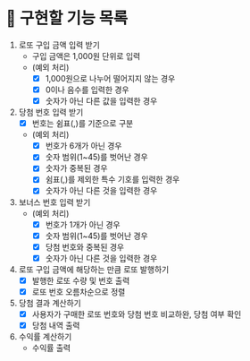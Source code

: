# 🚀 구현할 기능 목록
1. 로또 구입 금액 입력 받기
   - 구입 금액은 1,000원 단위로 입력
   - (예외 처리)
     - [X] 1,000원으로 나누어 떨어지지 않는 경우
     - [X] 0이나 음수를 입력한 경우
     - [X] 숫자가 아닌 다른 값을 입력한 경우
2. 당첨 번호 입력 받기
   - [X] 번호는 쉼표(,)를 기준으로 구분
   - (예외 처리) 
     - [X] 번호가 6개가 아닌 경우
     - [X] 숫자 범위(1~45)를 벗어난 경우
     - [X] 숫자가 중복된 경우
     - [X] 쉼표(,)를 제외한 특수 기호를 입력한 경우
     - [X] 숫자가 아닌 다른 것을 입력한 경우
3. 보너스 번호 입력 받기
   - (예외 처리)
     - [X] 번호가 1개가 아닌 경우
     - [X] 숫자 범위(1~45)를 벗어난 경우
     - [X] 당첨 번호와 중복된 경우
     - [X] 숫자가 아닌 다른 것을 입력한 경우
4. 로또 구입 금액에 해당하는 만큼 로또 발행하기
   - [X] 발행한 로또 수량 및 번호 출력
   - [X] 로또 번호 오름차순으로 정렬
5. 당첨 결과 계산하기
   - [X] 사용자가 구매한 로또 번호와 당첨 번호 비교하완, 당첨 여부 확인
   - [X] 당첨 내역 출력
6. 수익률 계산하기
   - 수익률 출력